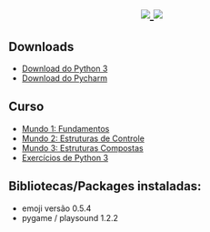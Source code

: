 <h1 align="center">
    <a href='https://www.python.org/'>
        <img src="https://www.python.org/static/community_logos/python-logo-master-v3-TM.png"/>
    </a>
    <a href="https://www.youtube.com/cursosemvideo">
        <img src="https://avatars3.githubusercontent.com/u/8683385?s=200&v=4"/>
    </a>
</h1>


## Downloads

- [Download do Python 3](https://www.python.org/downloads/)
- [Download do Pycharm](https://www.jetbrains.com/pycharm/download/)


## Curso
- [Mundo 1: Fundamentos](https://www.youtube.com/playlist?list=PLHz_AreHm4dlKP6QQCekuIPky1CiwmdI6)
- [Mundo 2: Estruturas de Controle](https://www.youtube.com/playlist?list=PLHz_AreHm4dk_nZHmxxf_J0WRAqy5Czye)
- [Mundo 3: Estruturas Compostas](https://www.youtube.com/watch?v=0LB3FSfjvao&list=PLHz_AreHm4dksnH2jVTIVNviIMBVYyFnH)
- [Exercícios de Python 3](https://www.youtube.com/watch?v=nIHq1MtJaKs&list=PLHz_AreHm4dm6wYOIW20Nyg12TAjmMGT-)


## Bibliotecas/Packages instaladas:

- emoji versão 0.5.4
- pygame / playsound 1.2.2
